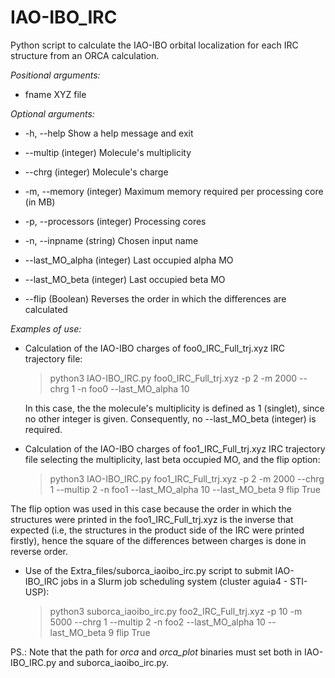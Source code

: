 # IAO-IBO_IRC
Python script to calculate the IAO-IBO orbital localization for each IRC structure from an ORCA calculation.

_Positional arguments:_

  * fname                 XYZ file


_Optional arguments:_

  * -h, --help                   Show a help message and exit
  
  * --multip (integer)           Molecule's multiplicity
  
  * --chrg (integer)             Molecule's charge
  
  * -m, --memory (integer)       Maximum memory required per processing core (in MB)
  
  * -p, --processors (integer)   Processing cores
  
  * -n, --inpname (string)       Chosen input name
  
  * --last_MO_alpha (integer)    Last occupied alpha MO
  
  * --last_MO_beta (integer)     Last occupied beta MO
  
  * --flip (Boolean)             Reverses the order in which the differences are calculated

_Examples of use:_ 

  * Calculation of the IAO-IBO charges of foo0_IRC_Full_trj.xyz IRC trajectory file:

    > python3 IAO-IBO_IRC.py foo0_IRC_Full_trj.xyz -p 2 -m 2000 --chrg 1 -n foo0 --last_MO_alpha 10

    In this case, the the molecule's multiplicity is defined as 1 (singlet), since no other integer is given. Consequently, no --last_MO_beta (integer) is required.

  * Calculation of the IAO-IBO charges of foo1_IRC_Full_trj.xyz IRC trajectory file selecting the multiplicity, last beta occupied MO, and the flip option:

    > python3 IAO-IBO_IRC.py foo1_IRC_Full_trj.xyz -p 2 -m 2000 --chrg 1 --multip 2 -n foo1 --last_MO_alpha 10 --last_MO_beta 9 flip True

  The flip option was used in this case because the order in which the structures were printed in the foo1_IRC_Full_trj.xyz is the inverse that expected (i.e, the structures in the product side of the IRC were printed firstly), hence the square of the differences between charges is done in reverse order.
    
  * Use of the Extra_files/suborca_iaoibo_irc.py script to submit IAO-IBO_IRC jobs in a Slurm job scheduling system (cluster aguia4 - STI-USP):

    > python3 suborca_iaoibo_irc.py foo2_IRC_Full_trj.xyz -p 10 -m 5000 --chrg 1 --multip 2 -n foo2 --last_MO_alpha 10 --last_MO_beta 9 flip True

  PS.: Note that the path for _orca_ and _orca_plot_ binaries must set both in IAO-IBO_IRC.py and suborca_iaoibo_irc.py.


